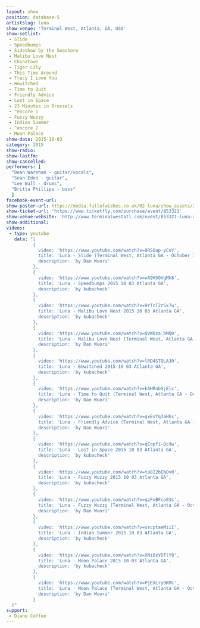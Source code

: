 ```yaml
---
layout: show
position: database-5
artistslug: luna
show-venue: 'Terminal West, Atlanta, GA, USA'
show-setlist:
 - Slide
 - Speedbumps
 - Sideshow by the Seashore
 - Malibu Love Nest
 - Chinatown
 - Tiger Lily
 - This Time Around
 - Tracy I Love You
 - Bewitched
 - Time to Quit
 - Friendly Advice
 - Lost in Space
 - 23 Minutes in Brussels
 - ^encore 1
 - Fuzzy Wuzzy
 - Indian Summer
 - ^encore 2
 - Moon Palace
show-date: 2015-10-03
category: 2015
show-radio:
show-lastfm:
show-cancelled:
performers: [
  "Dean Wareham - guitar/vocals",
  "Sean Eden - guitar",
  "Lee Wall - drums",
  "Britta Phillips - bass"
  ]
facebook-event-url:
show-poster-url: https://media.fullofwishes.co.uk/02-luna/show_assets/2015-10/2015-10-luna-poster-us-part-1-strawberryluna.jpg
show-ticket-url: 'https://www.ticketfly.com/purchase/event/853321'
show-venue-website: 'http://www.terminalwestatl.com/event/853321-luna-atlanta/'
show-additional:
videos:
 - type: youtube
   data: "[
          {
            video: 'https://www.youtube.com/watch?v=8RSQap-yCoY',
            title: 'Luna - Slide (Terminal West, Atlanta GA - October 3, 2015)',
            description: 'by Dan Wuori'
          },
          {
            video: 'https://www.youtube.com/watch?v=oA9H5OVgMh8',
            title: 'Luna - Speedbumps 2015 10 03 Atlanta GA',
            description: 'by kubacheck'
          },
          {
            video: 'https://www.youtube.com/watch?v=9rTcT2rSx7w',
            title: 'Luna - Malibu Love Nest 2015 10 03 Atlanta GA',
            description: 'by kubacheck'
          },
          {
            video: 'https://www.youtube.com/watch?v=QVW0za_bMQ0',
            title: 'Luna - Malibu Love Nest (Terminal West, Atlanta GA - October 3, 2015)',
            description: 'by Dan Wuori'
          },
          {
            video: 'https://www.youtube.com/watch?v=lRD4STQLAJ0',
            title: 'Luna - Bewitched 2015 10 03 Atlanta GA',
            description: 'by kubacheck'
          },
          {
            video: 'https://www.youtube.com/watch?v=kAHRnbSjElc',
            title: 'Luna - Time to Quit (Terminal West, Atlanta GA - October 3, 2015)',
            description: 'by Dan Wuori'
          },
          {
            video: 'https://www.youtube.com/watch?v=gxEsYq3aHhs',
            title: 'Luna - Friendly Advice (Terminal West, Atlanta GA - October 3, 2015)',
            description: 'by Dan Wuori'
          },
          {
            video: 'https://www.youtube.com/watch?v=qCopfi-Qc9w',
            title: 'Luna - Lost in Space 2015 10 03 Atlanta GA',
            description: 'by kubacheck'
          },
          {
            video: 'https://www.youtube.com/watch?v=ta822bENOv0',
            title: 'Luna - Fuzzy Wuzzy 2015 10 03 Atlanta GA',
            description: 'by kubacheck'
          },
          {
            video: 'https://www.youtube.com/watch?v=qzFxBFco03s',
            title: 'Luna - Fuzzy Wuzzy (Terminal West, Atlanta GA - October 3, 2015)',
            description: 'by Dan Wuori'
          },
          {
            video: 'https://www.youtube.com/watch?v=uscptaeMiiI',
            title: 'Luna - Indian Summer 2015 10 03 Atlanta GA',
            description: 'by kubacheck'
          },
          {
            video: 'https://www.youtube.com/watch?v=XNi0zVDTlY8',
            title: 'Luna - Moon Palace 2015 10 03 Atlanta GA',
            description: 'by kubacheck'
          },
          {
            video: 'https://www.youtube.com/watch?v=PjEXLry9KMc',
            title: 'Luna - Moon Palace (Terminal West, Atlanta GA - October 3, 2015)',
            description: 'by Dan Wuori'
          }
  ]"
support:
 - Diane Coffee
---
```


